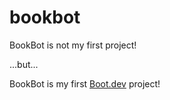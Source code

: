 # bookbot

BookBot is not my first project!

...but...

BookBot is my first [Boot.dev](https://www.boot.dev) project!
